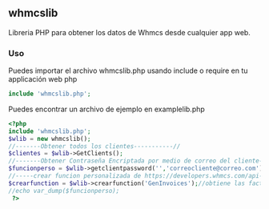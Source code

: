 ## whmcslib
Libreria PHP para obtener los datos de Whmcs desde cualquier app web.

### Uso
Puedes importar el archivo whmcslib.php usando include o require en tu applicación web php
```php
include 'whmcslib.php';
```
Puedes encontrar un archivo de ejemplo en examplelib.php 
```php
<?php 
include 'whmcslib.php';
$wlib = new whmcslib();
//-------Obtener todos los clientes-----------//
$clientes = $wlib->GetClients();
//-------Obtener Contraseña Encriptada por medio de correo del cliente----//
$funcionperso = $wlib->getclientpassword('','correocliente@correo.com');
//-----crear funcion personalizada de https://developers.whmcs.com/api-reference
$crearfunction = $wlib->crearfunction('GenInvoices');//obtiene las facturas
//echo var_dump($funcionperso);
 ?>
```
